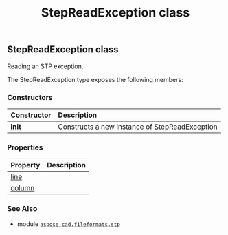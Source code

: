 ﻿---
title: StepReadException class
second_title: Aspose.CAD for Python via .NET API References
description: 
type: docs
weight: 10
url: /aspose.cad.fileformats.stp/stepreadexception/
is_root: false
---

## StepReadException class

Reading an STP exception.



The StepReadException type exposes the following members:

### Constructors
| Constructor | Description |
| :- | :- |
| [__init__](/cad/python-net/aspose.cad.fileformats.stp/stepreadexception/__init__/#str-int-int) | Constructs a new instance of StepReadException |


### Properties
| Property | Description |
| :- | :- |
| [line](/cad/python-net/aspose.cad.fileformats.stp/stepreadexception/line) |  |
| [column](/cad/python-net/aspose.cad.fileformats.stp/stepreadexception/column) |  |



### See Also
* module [`aspose.cad.fileformats.stp`](..)

